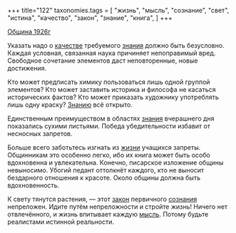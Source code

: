 +++
title="122"
taxonomies.tags = [
 "жизнь",
 "мысль",
 "сознание",
 "свет",
 "истина",
 "качество",
 "закон",
 "знание",
 "книга",
]
+++

[Община 1926г](/agni/1926)

Указать надо о [качестве](/tags/качество) требуемого [знания](/tags/знание) должно быть безусловно. Каждая условная, связанная наука причиняет непоправимый вред. Свободное сочетание элементов даст неповторенные, новые достижения.   

Кто может предписать химику пользоваться лишь одной группой элементов? Кто может заставить историка и философа не касаться исторических фактов? Кто может приказать художнику употреблять лишь одну краску? [Знанию](/tags/знание) всё открыто.   

Единственным преимуществом в областях [знания](/tags/книга) вчерашнего дня показались сухими листьями. Победа убедительности избавит от несносных запретов.   

Больше всего заботьтесь изгнать из [жизни](/tags/жизнь) учащихся запреты. Общинникам это особенно легко, ибо их книга может быть особо вдохновенна и увлекательна. Конечно, писарское изложение общины невыносимо. Убогий педант оттолкнёт каждого, кто не выносит бездарного отношения к красоте. Около общины должна быть вдохновенность.   

К свету тянутся растения, — этот [закон](/tags/закон) первичного [сознания](/tags/сознание) непреложен. Идите путём непреложности и стройте жизнь! Ничего нет отвлечённого, и жизнь впитывает каждую [мысль](/tags/мысль). Потому будьте реалистами истинной реальности.   

